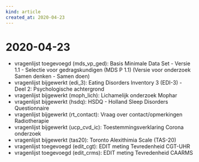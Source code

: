 ```yaml
---
kind: article
created_at: 2020-04-23
---
```


# 2020-04-23

* vragenlijst toegevoegd (mds_vp_ged): Basis Minimale Data Set - Versie 1.1 - Selectie voor gedragskundigen (MDS P 1.1) (Versie voor onderzoek Samen denken - Samen doen)
* vragenlijst bijgewerkt (edi_3): Eating Disorders Inventory 3 (EDI-3) - Deel 2: Psychologische achtergrond
* vragenlijst bijgewerkt (moph_lich): Lichamelijk onderzoek Mophar
* vragenlijst bijgewerkt (hsdq): HSDQ - Holland Sleep Disorders Questionnaire
* vragenlijst bijgewerkt (rt_contact): Vraag over contact/opmerkingen Radiotherapie
* vragenlijst bijgewerkt (ucp_cvd_ic): Toestemmingsverklaring Corona onderzoek
* vragenlijst bijgewerkt (tas20): Toronto Alexithimia Scale (TAS-20)
* vragenlijst toegevoegd (edit_cgt): EDIT meting Tevredenheid CGT-UHR
* vragenlijst toegevoegd (edit_crms): EDIT meting Tevredenheid CAARMS
